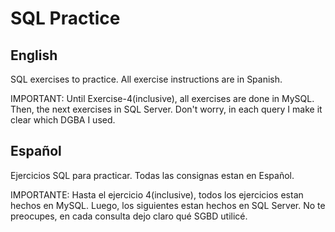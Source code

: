 # SQL Practice

## English
SQL exercises to practice.
All exercise instructions are in Spanish.

IMPORTANT: Until Exercise-4(inclusive), all exercises are done in MySQL. Then, the next exercises in SQL Server. Don't worry, in each query I make it clear which DGBA I used.

## Español

Ejercicios SQL para practicar. 
Todas las consignas estan en Español.

IMPORTANTE: Hasta el ejercicio 4(inclusive), todos los ejercicios estan hechos en MySQL. Luego, los siguientes estan hechos en SQL Server. No te preocupes, en cada consulta dejo claro qué SGBD utilicé. 
